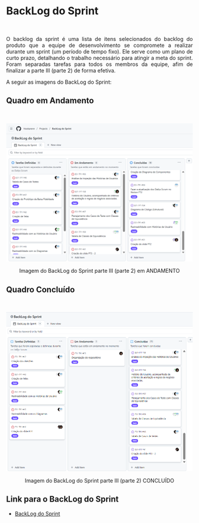 # BackLog do Sprint

<br>
<p align="justify">O backlog da sprint é uma lista de itens selecionados do backlog do produto que a equipe de desenvolvimento se compromete a realizar durante um sprint (um período de tempo fixo). Ele serve como um plano de curto prazo, detalhando o trabalho necessário para atingir a meta do sprint. 
Foram separadas tarefas para todos os membros da equipe, afim de finalizar a parte III (parte 2) de forma efetiva.
<br>

A seguir as imagens do BackLog do Sprint:

## Quadro em Andamento
<br>
<p align="center"> <img src="https://github.com/hisokarenn/ES1-TP1/blob/f851a2a4cdd4cd331afb0c6292a19acfb197b5eb/Casos_de_Teste/Imagens/BackLog_do_Sprint/sprint%20pt3%20ANDAMENTO.png" alt="" width="1000" /></p>
<p align="center"> Imagem do BackLog do Sprint parte III (parte 2) em ANDAMENTO
<br>
  
## Quadro Concluído
<br>
<p align="center"> <img src="https://github.com/hisokarenn/ES1-TP1/blob/47683dc2af48cf2cf870e24cf9586e94cf7e6417/Casos_de_Teste/Imagens/BackLog_do_Sprint/Captura%20de%20tela%202025-06-24%20203817.png" alt= "Exemplo da img" alt="" width="1000" /></p>
<p align="center"> Imagem do BackLog do Sprint parte III (parte 2) CONCLUÍDO
<br>
  
## Link para o BackLog do Sprint
- [BackLog do Sprint](https://github.com/users/hisokarenn/projects/7)



